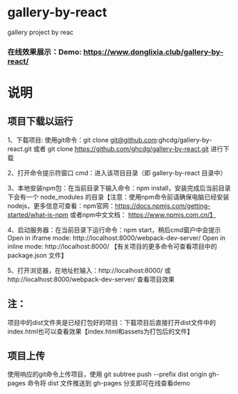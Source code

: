 # gallery-by-react
gallery project by reac

### 在线效果展示：Demo: https://www.donglixia.club/gallery-by-react/

# 说明


## 项目下载以运行
1、下载项目: 使用git命令：git clone git@github.com:ghcdg/gallery-by-react.git     或者 git clone https://github.com/ghcdg/gallery-by-react.git 进行下载

2、打开命令提示符窗口 cmd：进入该项目目录（即 gallery-by-react 目录中）

3、本地安装npm包：在当前目录下输入命令：npm install，安装完成后当前目录下会有一个 node_modules 的目录【注意：使用npm命令前请确保电脑已经安装nodejs，更多信息可查看：npm官网：https://docs.npmjs.com/getting-started/what-is-npm  或者npm中文文档： https://www.npmjs.com.cn/】

4、启动服务器：在当前目录下运行命令：npm start，稍后cmd窗户中会提示  Open in iframe mode:  http://localhost:8000/webpack-dev-server/
  Open in inline mode:  http://localhost:8000/ 【有关项目的更多命令可查看项目中的 package.json 文件】

5、打开浏览器，在地址栏输入：http://localhost:8000/ 或 http://localhost:8000/webpack-dev-server/ 查看项目效果

## 注：

项目中的dist文件夹是已经打包好的项目：下载项目后直接打开dist文件中的index.html也可以查看效果【index.html和assets为打包后的文件】

## 项目上传

使用响应的git命令上传项目，使用 git subtree push --prefix dist origin gh-pages 命令将 dist 文件推送到 gh-pages 分支即可在线查看demo 
